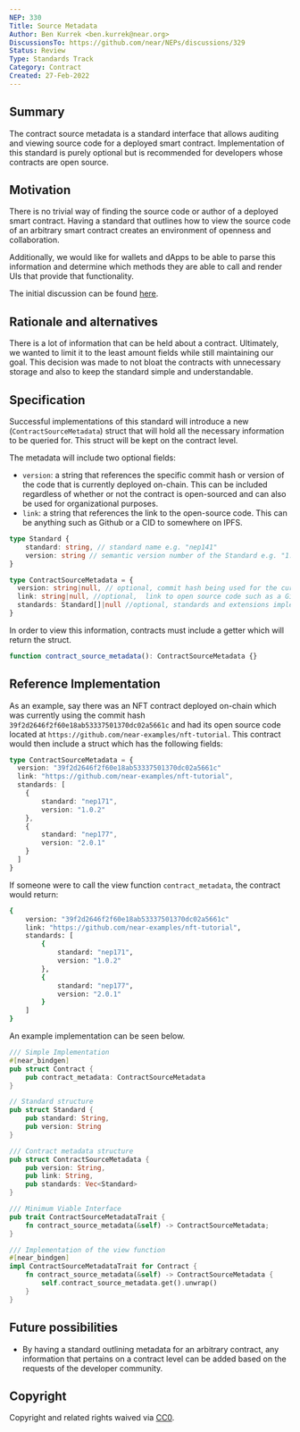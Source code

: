 ```yaml
---
NEP: 330
Title: Source Metadata
Author: Ben Kurrek <ben.kurrek@near.org>
DiscussionsTo: https://github.com/near/NEPs/discussions/329
Status: Review
Type: Standards Track
Category: Contract
Created: 27-Feb-2022
---
```


## Summary

The contract source metadata is a standard interface that allows auditing and viewing source code for a deployed smart contract. Implementation of this standard is purely optional but is recommended for developers whose contracts are open source.

## Motivation

There is no trivial way of finding the source code or author of a deployed smart contract. Having a standard that outlines how to view the source code of an arbitrary smart contract creates an environment of openness and collaboration.

Additionally, we would like for wallets and dApps to be able to parse this information and determine which methods they are able to call and render UIs that provide that functionality.

The initial discussion can be found [here](https://github.com/near/NEPs/discussions/329).

## Rationale and alternatives

There is a lot of information that can be held about a contract. Ultimately, we wanted to limit it to the least amount fields while still maintaining our goal. This decision was made to not bloat the contracts with unnecessary storage and also to keep the standard simple and understandable.

## Specification

Successful implementations of this standard will introduce a new  (`ContractSourceMetadata`) struct that will hold all the necessary information to be queried for. This struct will be kept on the contract level.

The metadata will include two optional fields:
- `version`: a string that references the specific commit hash or version of the code that is currently deployed on-chain. This can be included regardless of whether or not the contract is open-sourced and can also be used for organizational purposes.
- `link`: a string that references the link to the open-source code. This can be anything such as Github or a CID to somewhere on IPFS.

```ts
type Standard {
    standard: string, // standard name e.g. "nep141"
    version: string // semantic version number of the Standard e.g. "1.0.0"
}

type ContractSourceMetadata = {
  version: string|null, // optional, commit hash being used for the currently deployed wasm. If the contract is not open-sourced, this could also be a numbering system for internal organization / tracking such as "1.0.0" and "2.1.0".
  link: string|null, //optional,  link to open source code such as a Github repository or a CID to somewhere on IPFS.
  standards: Standard[]|null //optional, standards and extensions implemented in the currently deployed wasm e.g. [{standard: "nep141", version: "1.0.0"},{standard: "nep148", version: "1.0.0"}].
}
```

In order to view this information, contracts must include a getter which will return the struct.

```ts
function contract_source_metadata(): ContractSourceMetadata {}
```

## Reference Implementation

As an example, say there was an NFT contract deployed on-chain which was currently using the commit hash `39f2d2646f2f60e18ab53337501370dc02a5661c` and had its open source code located at `https://github.com/near-examples/nft-tutorial`. This contract would then include a struct which has the following fields:

```ts
type ContractSourceMetadata = {
  version: "39f2d2646f2f60e18ab53337501370dc02a5661c"
  link: "https://github.com/near-examples/nft-tutorial",
  standards: [
    {
        standard: "nep171", 
        version: "1.0.2"
    },
    {
        standard: "nep177", 
        version: "2.0.1"
    }
  ]
}
```

If someone were to call the view function `contract_metadata`, the contract would return:

```bash
{
    version: "39f2d2646f2f60e18ab53337501370dc02a5661c"
    link: "https://github.com/near-examples/nft-tutorial",
    standards: [
        {
            standard: "nep171", 
            version: "1.0.2"
        },
        {
            standard: "nep177", 
            version: "2.0.1"
        }
    ]
}
```

An example implementation can be seen below.

```rust
/// Simple Implementation
#[near_bindgen]
pub struct Contract {
    pub contract_metadata: ContractSourceMetadata
}

// Standard structure
pub struct Standard {
    pub standard: String,
    pub version: String
}

/// Contract metadata structure
pub struct ContractSourceMetadata {
    pub version: String,
    pub link: String,
    pub standards: Vec<Standard>
}

/// Minimum Viable Interface
pub trait ContractSourceMetadataTrait {
    fn contract_source_metadata(&self) -> ContractSourceMetadata;
}

/// Implementation of the view function
#[near_bindgen]
impl ContractSourceMetadataTrait for Contract {
    fn contract_source_metadata(&self) -> ContractSourceMetadata {
        self.contract_source_metadata.get().unwrap()
    }
}
```

## Future possibilities

- By having a standard outlining metadata for an arbitrary contract, any information that pertains on a contract level can be added based on the requests of the developer community.

## Copyright
[copyright]: #copyright

Copyright and related rights waived via [CC0](https://creativecommons.org/publicdomain/zero/1.0/).
